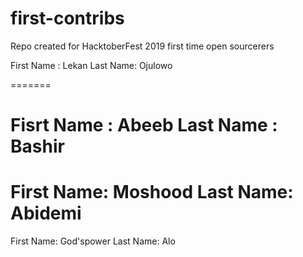 # first-contribs
Repo created for HacktoberFest 2019 first time open sourcerers

First Name : Lekan
Last Name: Ojulowo

=======

Fisrt Name : Abeeb
Last Name : Bashir
=======

First Name: Moshood
Last Name: Abidemi
=======



First  Name: God'spower
Last Name: Alo

